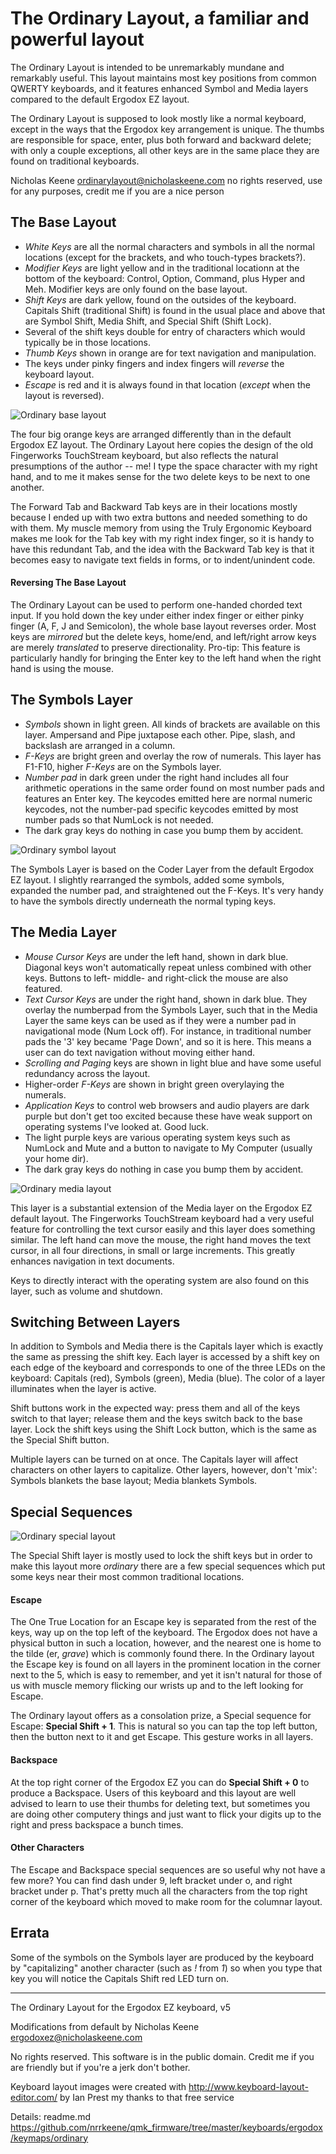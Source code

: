 # The Ordinary Layout, a familiar and powerful layout #

The Ordinary Layout is intended to be unremarkably mundane and remarkably useful. This layout maintains most key positions from common QWERTY keyboards, and it features enhanced Symbol and Media layers compared to the default Ergodox EZ layout.

The Ordinary Layout is supposed to look mostly like a normal keyboard, except in the ways that the Ergodox key arrangement is unique. The thumbs are responsible for space, enter, plus both forward and backward delete; with only a couple exceptions, all other keys are in the same place they are found on traditional keyboards.

Nicholas Keene
ordinarylayout@nicholaskeene.com
no rights reserved, use for any purposes, credit me if you are a nice person

## The Base Layout ##

* *White Keys* are all the normal characters and symbols in all the normal locations (except for the brackets, and who touch-types brackets?).
* *Modifier Keys* are light yellow and in the traditional locationn at the bottom of the keyboard: Control, Option, Command, plus Hyper and Meh. Modifier keys are only found on the base layout.
* *Shift Keys* are dark yellow, found on the outsides of the keyboard. Capitals Shift (traditional Shift) is found in the usual place and above that are Symbol Shift, Media Shift, and Special Shift (Shift Lock).
* Several of the shift keys double for entry of characters which would typically be in those locations.
* *Thumb Keys* shown in orange are for text navigation and manipulation.
* The keys under pinky fingers and index fingers will *reverse* the keyboard layout.
* *Escape* is red and it is always found in that location (*except* when the layout is reversed).

![Ordinary base layout](ordinary-base.png)

The four big orange keys are arranged differently than in the default Ergodox EZ layout. The Ordinary Layout here copies the design of the old Fingerworks TouchStream keyboard, but also reflects the natural presumptions of the author -- me! I type the space character with my right hand, and to me it makes sense for the two delete keys to be next to one another.

The Forward Tab and Backward Tab keys are in their locations mostly because I ended up with two extra buttons and needed something to do with them. My muscle memory from using the Truly Ergonomic Keyboard makes me look for the Tab key with my right index finger, so it is handy to have this redundant Tab, and the idea with the Backward Tab key is that it becomes easy to navigate text fields in forms, or to indent/unindent code.

#### Reversing The Base Layout ####

The Ordinary Layout can be used to perform one-handed chorded text input. If you hold down the key under either index finger or either pinky finger (A, F, J and Semicolon), the whole base layout reverses order. Most keys are _mirrored_ but the delete keys, home/end, and left/right arrow keys are merely *translated* to preserve directionality. Pro-tip: This feature is particularly handly for bringing the Enter key to the left hand when the right hand is using the mouse.

## The Symbols Layer ##

* *Symbols* shown in light green. All kinds of brackets are available on this layer. Ampersand and Pipe juxtapose each other. Pipe, slash, and backslash are arranged in a column.
* *F-Keys* are bright green and overlay the row of numerals. This layer has F1-F10, higher *F-Keys* are on the Symbols layer.
* *Number pad* in dark green under the right hand includes all four arithmetic operations in the same order found on most number pads and features an Enter key. The keycodes emitted here are normal numeric keycodes, not the number-pad specific keycodes emitted by most number pads so that NumLock is not needed.
* The dark gray keys do nothing in case you bump them by accident.

![Ordinary symbol layout](ordinary-symbol.png)

The Symbols Layer is based on the Coder Layer from the default Ergodox EZ layout. I slightly rearranged the symbols, added some symbols, expanded the number pad, and straightened out the F-Keys. It's very handy to have the symbols directly underneath the normal typing keys.

## The Media Layer ##

* *Mouse Cursor Keys* are under the left hand, shown in dark blue. Diagonal keys won't automatically repeat unless combined with other keys. Buttons to left- middle- and right-click the mouse are also featured.
* *Text Cursor Keys* are under the right hand, shown in dark blue. They overlay the numberpad from the Symbols Layer, such that in the Media Layer the same keys can be used as if they were a number pad in navigational mode (Num Lock off). For instance, in traditional number pads the '3' key became 'Page Down', and so it is here. This means a user can do text navigation without moving either hand.
* *Scrolling and Paging* keys are shown in light blue and have some useful redundancy across the layout.
* Higher-order *F-Keys* are shown in bright green overylaying the numerals.
* *Application Keys* to control web browsers and audio players are dark purple but don't get too excited because these have weak support on operating systems I've looked at. Good luck.
* The light purple keys are various operating system keys such as NumLock and Mute and a button to navigate to My Computer (usually your home dir).
* The dark gray keys do nothing in case you bump them by accident.

![Ordinary media layout](ordinary-media.png)

This layer is a substantial extension of the Media layer on the Ergodox EZ default layout. The Fingerworks TouchStream keyboard had a very useful feature for controlling the text cursor easily and this layer does something similar. The left hand can move the mouse, the right hand moves the text cursor, in all four directions, in small or large increments. This greatly enhances navigation in text documents.

Keys to directly interact with the operating system are also found on this layer, such as volume and shutdown.

## Switching Between Layers ##

In addition to Symbols and Media there is the Capitals layer which is exactly the same as pressing the shift key. Each layer is accessed by a shift key on each edge of the keyboard and corresponds to one of the three LEDs on the keyboard: Capitals (red), Symbols (green), Media (blue). The color of a layer illuminates when the layer is active.

Shift buttons work in the expected way: press them and all of the keys switch to that layer; release them and the keys switch back to the base layer. Lock the shift keys using the Shift Lock button, which is the same as the Special Shift button.

Multiple layers can be turned on at once. The Capitals layer will affect characters on other layers to capitalize. Other layers, however, don't 'mix': Symbols blankets the base layout; Media blankets Symbols.

## Special Sequences ##

![Ordinary special layout](ordinary-special.png)

The Special Shift layer is mostly used to lock the shift keys but in order to make this layout more _ordinary_ there are a few special sequences which put some keys near their most common traditional locations.

#### Escape ####

The One True Location for an Escape key is separated from the rest of the keys, way up on the top left of the keyboard. The Ergodox does not have a physical button in such a location, however, and the nearest one is home to the tilde (er, *grave*) which is commonly found there. In the Ordinary layout the Escape key is found on all layers in the prominent location in the corner next to the 5, which is easy to remember, and yet it isn't natural for those of us with muscle memory flicking our wrists up and to the left looking for Escape.

The Ordinary layout offers as a consolation prize, a Special sequence for Escape: **Special Shift + 1**. This is natural so you can tap the top left button, then the button next to it and get Escape. This gesture works in all layers.

#### Backspace ####

At the top right corner of the Ergodox EZ you can do **Special Shift + 0** to produce a Backspace. Users of this keyboard and this layout are well advised to learn to use their thumbs for deleting text, but sometimes you are doing other computery things and just want to flick your digits up to the right and press backspace a bunch times.

#### Other Characters ####

The Escape and Backspace special sequences are so useful why not have a few more? You can find dash under 9, left bracket under o, and right bracket under p. That's pretty much all the characters from the top right corner of the keyboard which moved to make room for the columnar layout.

## Errata ##

Some of the symbols on the Symbols layer are produced by the keyboard by "capitalizing" another character (such as *!* from *1*) so when you type that key you will notice the Capitals Shift red LED turn on.

****

The Ordinary Layout for the Ergodox EZ keyboard, v5

Modifications from default by Nicholas Keene ergodoxez@nicholaskeene.com

No rights reserved. This software is in the public domain. Credit me if you are friendly but if you're a jerk don't bother.

Keyboard layout images were created with http://www.keyboard-layout-editor.com/ by Ian Prest my thanks to that free service

Details: readme.md
         https://github.com/nrrkeene/qmk_firmware/tree/master/keyboards/ergodox/keymaps/ordinary
